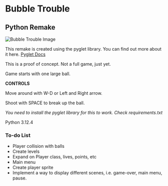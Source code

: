 # Bubble Trouble 
## Python Remake

![Bubble Trouble Image](https://play-lh.googleusercontent.com/P5-062aQemNhB6kd_8-8WTmjLRjR7Wt2PMlMOb2VKnA_thLxV_z8rkD8QIjNCwTN0g)


This remake is created using the pyglet library.
You can find out more about it here.
[Pyglet Docs](https://pyglet.readthedocs.io/)

This is a proof of concept. Not a full game, just yet.

Game starts with one large ball.

**CONTROLS**

Move around with W-D or Left and Right arrow.

Shoot with SPACE to break up the ball.



*You need to install the pyglet library for this to work. Check requirements.txt*

Python 3.12.4


### To-do List
- Player collision with balls
- Create levels
- Expand on Player class, lives, points, etc
- Main menu
- Create player sprite
- Implement a way to display different scenes, i.e. game-over, main menu, pause.
